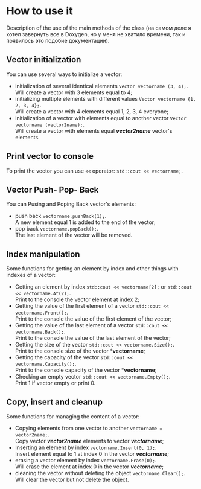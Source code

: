  # How to use it
 Description of the use of the main methods of the class (на самом деле я хотел завернуть все в Doxygen, но у меня не хватило времени, так и появилось это подобие документации).

## Vector initialization
You can use several ways to initialize a vector:
* initialization of several identical elements `Vector vectorname (3, 4);`.   
  Will create a vector with 3 elements equal to 4;  
* initializing multiple elements with different values `Vector vectorname {1, 2, 3, 4};`.  
  Will create a vector with 4 elements equal 1, 2, 3, 4 everyone;
* initialization of a vector with elements equal to another vector `Vector vectorname (vector2name);`.  
  Will create a vector with elements equal ***vector2name*** vector's elements.  

## Print vector to console
To print the vector you can use `<<` operator: `std::cout << vectorname;`.

## Vector Push- Pop- Back
You can Pusing and Poping Back vector's elements:
* push back `vectorname.pushBack(1);`.  
  A new element equal 1 is added to the end of the vector;  
* pop back `vectorname.popBack();`.  
  The last element of the vector will be removed.  
   
## Index manipulation
   Some functions for getting an element by index and other things with indexes of a vector:  
* Getting an element by index `std::cout << vectorname[2];` or `std::cout << vectorname.At(2);`.    
  Print to the console the vector element at index 2;  
* Getting the value of the first element of a vector `std::cout << vectorname.Front();`.  
  Print to the console the value of the first element of the vector;  
* Getting the value of the last element of a vector `std::cout << vectorname.Back();`.    
  Print to the console the value of the last element of the vector;  
* Getting the size of the vector `std::cout << vectorname.Size();`.    
  Print to the console size of the vector ***vectorname**;    
* Getting the capacity of the vector `std::cout << vectorname.Capacity();`.    
  Print to the console capacity of the vector ***vectorname**;    
* Checking an empty vector `std::cout << vectorname.Empty();`.  
  Print 1 if vector empty or print 0.  
  
## Copy, insert and cleanup
Some functions for managing the content of a vector:  
* Copying elements from one vector to another `vectorname = vector2name;`.    
  Copy vector ***vector2name*** elements to vector ***vectorname***;  
* Inserting an element by index `vectorname.Insert(0, 1);`.  
  Insert element equal to 1 at index 0 in the vector ***vectorname***;  
* erasing a vector element by index `vectorname.Erase(0);`.  
  Will erase the element at index 0 in the vector ***vectorname***;  
* cleaning the vector without deleting the object `vectorname.Clear();`.  
  Will clear the vector but not delete the object.  
